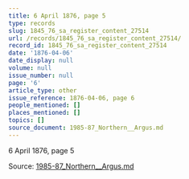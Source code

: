 ```yaml
---
title: 6 April 1876, page 5
type: records
slug: 1845_76_sa_register_content_27514
url: /records/1845_76_sa_register_content_27514/
record_id: 1845_76_sa_register_content_27514
date: '1876-04-06'
date_display: null
volume: null
issue_number: null
page: '6'
article_type: other
issue_reference: 1876-04-06, page 6
people_mentioned: []
places_mentioned: []
topics: []
source_document: 1985-87_Northern__Argus.md
---
```


6 April 1876, page 5

Source: [1985-87_Northern__Argus.md](/downloads/markdown/1985-87_Northern__Argus.md)
